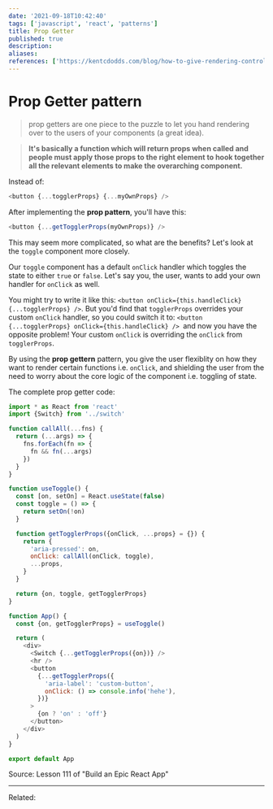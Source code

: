 ```yaml
---
date: '2021-09-18T10:42:40'
tags: ['javascript', 'react', 'patterns']
title: Prop Getter 
published: true
description:
aliases:
references: ['https://kentcdodds.com/blog/how-to-give-rendering-control-to-users-with-prop-getters']
---
```


# Prop Getter pattern
> prop getters are one piece to the puzzle to let you hand rendering over to the users of your components (a great idea).

> **It's basically a function which will return props when called and people must apply those props to the right element to hook together all the relevant elements to make the overarching component.**

Instead of:
```js
<button {...togglerProps} {...myOwnProps} />
```
After implementing the **prop pattern**, you'll have this:
```js
<button {...getTogglerProps(myOwnProps)} />
```

This may seem more complicated, so what are the benefits? Let's look at the `toggle` component more closely. 

Our `toggle` component has a default `onClick` handler which toggles the state to either `true` or `false`. Let's say you, the user, wants to add your own handler for `onClick` as well. 

You might try to write it like this: `<button onClick={this.handleClick} {...togglerProps} />`. But you'd find that `togglerProps` overrides your custom `onClick` handler, so you could switch it to: `<button {...togglerProps} onClick={this.handleClick} /> `and now you have the opposite problem! Your custom `onClick` is overriding the `onClick` from `togglerProps`.

By using the **prop gettern** pattern, you give the user flexiblity on how they want to render certain functions i.e. `onClick`, and shielding the user from the need to worry about the core logic of the component i.e. toggling of state.

The complete prop getter code:
```js
import * as React from 'react'
import {Switch} from '../switch'

function callAll(...fns) {
  return (...args) => {
    fns.forEach(fn => {
      fn && fn(...args)
    })
  }
}

function useToggle() {
  const [on, setOn] = React.useState(false)
  const toggle = () => {
    return setOn(!on)
  }

  function getTogglerProps({onClick, ...props} = {}) {
    return {
      'aria-pressed': on,
      onClick: callAll(onClick, toggle),
      ...props,
    }
  }

  return {on, toggle, getTogglerProps}
}

function App() {
  const {on, getTogglerProps} = useToggle()

  return (
    <div>
      <Switch {...getTogglerProps({on})} />
      <hr />
      <button
        {...getTogglerProps({
          'aria-label': 'custom-button',
          onClick: () => console.info('hehe'),
        })}
      >
        {on ? 'on' : 'off'}
      </button>
    </div>
  )
}

export default App
```


Source: Lesson 111 of "Build an Epic React App"

---
Related: 